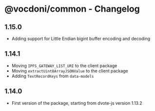 # @vocdoni/common - Changelog

## 1.15.0

- Adding support for Little Endian bigint buffer encoding and decoding

## 1.14.1

- Moving `IPFS_GATEWAY_LIST_URI` to the client package
- Moving `extractUint8ArrayJSONValue` to the client package
- Adding `TextRecordKeys` from `data-models`

## 1.14.0

- First version of the package, starting from dvote-js version 1.13.2
